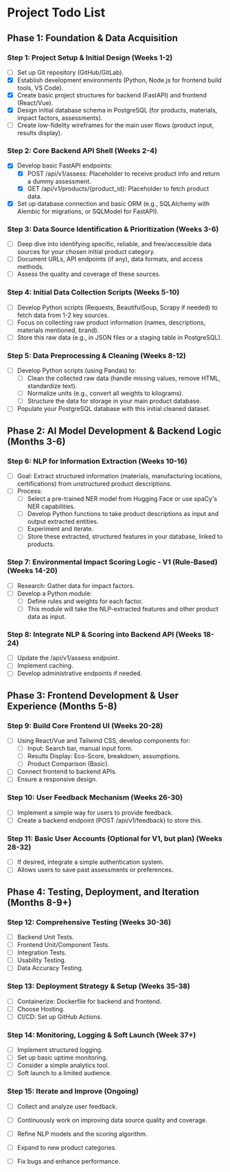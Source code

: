 # Project Todo List

## Phase 1: Foundation & Data Acquisition

### Step 1: Project Setup & Initial Design (Weeks 1-2)
- [ ] Set up Git repository (GitHub/GitLab).
- [X] Establish development environments (Python, Node.js for frontend build tools, VS Code).
- [X] Create basic project structures for backend (FastAPI) and frontend (React/Vue).
- [X] Design initial database schema in PostgreSQL (for products, materials, impact factors, assessments).
- [ ] Create low-fidelity wireframes for the main user flows (product input, results display).

### Step 2: Core Backend API Shell (Weeks 2-4)
- [X] Develop basic FastAPI endpoints:
    - [X] POST /api/v1/assess: Placeholder to receive product info and return a dummy assessment.
    - [X] GET /api/v1/products/{product_id}: Placeholder to fetch product data.
- [X] Set up database connection and basic ORM (e.g., SQLAlchemy with Alembic for migrations, or SQLModel for FastAPI).

### Step 3: Data Source Identification & Prioritization (Weeks 3-6)
- [ ] Deep dive into identifying specific, reliable, and free/accessible data sources for your chosen initial product category.
- [ ] Document URLs, API endpoints (if any), data formats, and access methods.
- [ ] Assess the quality and coverage of these sources.

### Step 4: Initial Data Collection Scripts (Weeks 5-10)
- [ ] Develop Python scripts (Requests, BeautifulSoup, Scrapy if needed) to fetch data from 1-2 key sources.
- [ ] Focus on collecting raw product information (names, descriptions, materials mentioned, brand).
- [ ] Store this raw data (e.g., in JSON files or a staging table in PostgreSQL).

### Step 5: Data Preprocessing & Cleaning (Weeks 8-12)
- [ ] Develop Python scripts (using Pandas) to:
    - [ ] Clean the collected raw data (handle missing values, remove HTML, standardize text).
    - [ ] Normalize units (e.g., convert all weights to kilograms).
    - [ ] Structure the data for storage in your main product database.
- [ ] Populate your PostgreSQL database with this initial cleaned dataset.

## Phase 2: AI Model Development & Backend Logic (Months 3-6)

### Step 6: NLP for Information Extraction (Weeks 10-16)
- [ ] Goal: Extract structured information (materials, manufacturing locations, certifications) from unstructured product descriptions.
- [ ] Process:
    - [ ] Select a pre-trained NER model from Hugging Face or use spaCy's NER capabilities.
    - [ ] Develop Python functions to take product descriptions as input and output extracted entities.
    - [ ] Experiment and iterate.
    - [ ] Store these extracted, structured features in your database, linked to products.

### Step 7: Environmental Impact Scoring Logic - V1 (Rule-Based) (Weeks 14-20)
- [ ] Research: Gather data for impact factors.
- [ ] Develop a Python module:
    - [ ] Define rules and weights for each factor.
    - [ ] This module will take the NLP-extracted features and other product data as input.

### Step 8: Integrate NLP & Scoring into Backend API (Weeks 18-24)
- [ ] Update the /api/v1/assess endpoint.
- [ ] Implement caching.
- [ ] Develop administrative endpoints if needed.

## Phase 3: Frontend Development & User Experience (Months 5-8)

### Step 9: Build Core Frontend UI (Weeks 20-28)
- [ ] Using React/Vue and Tailwind CSS, develop components for:
    - [ ] Input: Search bar, manual input form.
    - [ ] Results Display: Eco-Score, breakdown, assumptions.
    - [ ] Product Comparison (Basic).
- [ ] Connect frontend to backend APIs.
- [ ] Ensure a responsive design.

### Step 10: User Feedback Mechanism (Weeks 26-30)
- [ ] Implement a simple way for users to provide feedback.
- [ ] Create a backend endpoint (POST /api/v1/feedback) to store this.

### Step 11: Basic User Accounts (Optional for V1, but plan) (Weeks 28-32)
- [ ] If desired, integrate a simple authentication system.
- [ ] Allows users to save past assessments or preferences.

## Phase 4: Testing, Deployment, and Iteration (Months 8-9+)

### Step 12: Comprehensive Testing (Weeks 30-36)
- [ ] Backend Unit Tests.
- [ ] Frontend Unit/Component Tests.
- [ ] Integration Tests.
- [ ] Usability Testing.
- [ ] Data Accuracy Testing.

### Step 13: Deployment Strategy & Setup (Weeks 35-38)
- [ ] Containerize: Dockerfile for backend and frontend.
- [ ] Choose Hosting.
- [ ] CI/CD: Set up GitHub Actions.

### Step 14: Monitoring, Logging & Soft Launch (Week 37+)
- [ ] Implement structured logging.
- [ ] Set up basic uptime monitoring.
- [ ] Consider a simple analytics tool.
- [ ] Soft launch to a limited audience.

### Step 15: Iterate and Improve (Ongoing)
- [ ] Collect and analyze user feedback.
- [ ] Continuously work on improving data source quality and coverage.
- [ ] Refine NLP models and the scoring algorithm.
- [ ] Expand to new product categories.
- [ ] Fix bugs and enhance performance.

